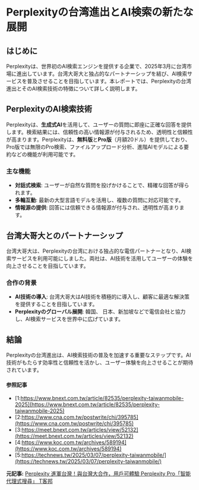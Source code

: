 # Perplexityの台湾進出とAI検索の新たな展開

## はじめに

Perplexityは、世界初のAI検索エンジンを提供する企業で、2025年3月に台湾市場に進出しています。台湾大哥大と独占的なパートナーシップを結び、AI検索サービスを普及させることを目指しています。本レポートでは、Perplexityの台湾進出とそのAI検索技術の特徴について詳しく説明します。

## PerplexityのAI検索技術

Perplexityは、**生成式AI**を活用して、ユーザーの質問に即座に正確な回答を提供します。検索結果には、信頼性の高い情報源が付与されるため、透明性と信頼性が高まります。Perplexityは、**無料版**と**Pro版**（月額20ドル）を提供しており、Pro版では無限のPro検索、ファイルアップロード分析、進階AIモデルによる要約などの機能が利用可能です。

### 主な機能

- **対話式検索**: ユーザーが自然な質問を投げかけることで、精確な回答が得られます。
- **多輪互動**: 最新の大型言語モデルを活用し、複数の質問に対応可能です。
- **情報源の提供**: 回答には信頼できる情報源が付与され、透明性が高まります。

## 台湾大哥大とのパートナーシップ

台湾大哥大は、Perplexityの台湾における独占的な電信パートナーとなり、AI検索サービスを利用可能にしました。両社は、AI技術を活用してユーザーの体験を向上させることを目指しています。

### 合作の背景

- **AI技術の導入**: 台湾大哥大はAI技術を積極的に導入し、顧客に最適な解決策を提供することを目指しています。
- **Perplexityのグローバル展開**: 韓国、 日本、新加坡などで電信会社と協力し、AI検索サービスを世界中に広げています。

## 結論

Perplexityの台湾進出は、AI検索技術の普及を加速する重要なステップです。AI技術がもたらす効率性と信頼性を活かし、ユーザー体験を向上させることが期待されています。

#### 参照記事
- [1:https://www.bnext.com.tw/article/82535/perplexity-taiwanmobile-2025](https://www.bnext.com.tw/article/82535/perplexity-taiwanmobile-2025)
- [2:https://www.cna.com.tw/postwrite/chi/395785](https://www.cna.com.tw/postwrite/chi/395785)
- [3:https://meet.bnext.com.tw/articles/view/52132](https://meet.bnext.com.tw/articles/view/52132)
- [4:https://www.koc.com.tw/archives/589194](https://www.koc.com.tw/archives/589194)
- [5:https://technews.tw/2025/03/07/perplexity-taiwanmobile/](https://technews.tw/2025/03/07/perplexity-taiwanmobile/)


**元記事:** [Perplexity 進軍台灣！與台灣大合作，用戶可體驗 Perplexity Pro「智能代理式搜尋」 T客邦](https://www.techbang.com/posts/121828-perplexity-expands-to-taiwan-in-cooperation-with-taiwan-users)